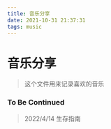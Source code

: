 ```yaml
---
title: 音乐分享
date: 2021-10-31 21:37:31
tags: music
---
```


# 音乐分享
> 这个文件用来记录喜欢的音乐

### To Be Continued

> 2022/4/14  生存指南


